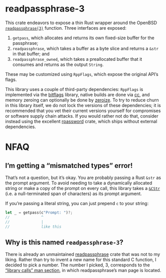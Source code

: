 # readpassphrase-3

This crate endeavors to expose a thin Rust wrapper around the OpenBSD [`readpassphrase(3)`][0] function. Three interfaces are exposed:
1. `getpass`, which allocates and returns its own fixed-size buffer for the passphrase;
2. `readpassphrase`, which takes a buffer as a byte slice and returns a `&str` in that buffer; and
3. `readpassphrase_owned`, which takes a preallocated buffer that it consumes and returns as the output `String`.

These may be customized using `RppFlags`, which expose the original API’s flags.

This library uses a couple of third-party dependencies: `RppFlags` is implemented via the [bitflags][1] library, native builds are done via [cc][2], and memory zeroing can optionally be done by [zeroize][3]. To try to reduce churn in this library itself, we do not lock the versions of these dependencies; it is recommended that you vet their current versions yourself for compromises or software supply chain attacks. If you would rather not do that, consider instead using the excellent [rpassword][4] crate, which ships without external dependencies.

# NFAQ

## I’m getting a “mismatched types” error!

That’s not a question, but it’s okay. You are probably passing a Rust `&str` as the prompt argument. To avoid needing to take a dynamically allocated string or make a copy of the prompt on every call, this library takes a [`&CStr`][5] (i.e. a null-terminated span of characters) as its prompt argument.

If you’re passing a literal string, you can just prepend `c` to your string:

```rust
let _ = getpass(c"Prompt: ")?;
//              ^
//              |
//              like this
```

## Why is this named `readpassphrase-3`?

There is already an unmaintained [readpassphrase][6] crate that was not to my liking. Rather than try to invent a new name for this standard C function, I decided to pick a number. The number I picked, 3, corresponds to the [“library calls” man section][7], in which readpassphrase’s man page is located.

[0]: https://man.openbsd.org/readpassphrase
[1]: https://crates.io/crates/bitflags
[2]: https://crates.io/crates/cc
[3]: https://crates.io/crates/zeroize
[4]: https://crates.io/crates/rpassword
[5]: https://doc.rust-lang.org/std/ffi/struct.CStr.html
[6]: https://crates.io/crates/readpassphrase
[7]: https://man7.org/linux/man-pages/man7/man-pages.7.html
